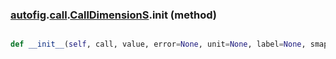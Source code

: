### [autofig](autofig.md).[call](autofig.call.md).[CallDimensionS](autofig.call.CallDimensionS.md).__init__ (method)


```py

def __init__(self, call, value, error=None, unit=None, label=None, smap=None, mode=None)

```


